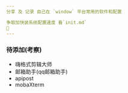```yaml
---
分享 及 记录 自己在 `window` 平台常用的软件和配置

争取加快装系统配置速度 看`init.md`
🤪
---
```



### 待添加(考察)

* 嗨格式剪辑大师
* 邮箱助手(qq邮箱助手)
* apipost
* mobaXterm

